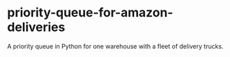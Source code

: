# priority-queue-for-amazon-deliveries
A priority queue in Python for one warehouse with a fleet of delivery trucks. 
